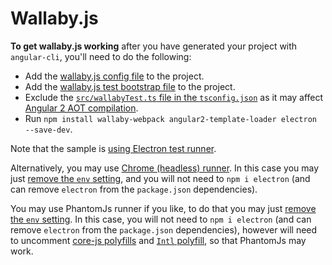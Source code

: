 # Wallaby.js

**To get wallaby.js working** after you have generated your project with `angular-cli`, you'll need to do the following:
- Add the [wallaby.js config file](https://github.com/wallabyjs/ngCliWebpackSample/blob/master/wallaby.js) to the project.
- Add the [wallaby.js test bootstrap file](https://github.com/wallabyjs/ngCliWebpackSample/blob/master/src/wallabyTest.ts) to the project.
- Exclude the [`src/wallabyTest.ts` file in the `tsconfig.json`](https://github.com/wallabyjs/ngCliWebpackSample/blob/82d4f43d1a1e701de403a2cdb38986bfb4ddca0b/src/tsconfig.app.json#L20) as it may affect [Angular 2 AOT compilation](https://github.com/angular/angular/issues/13624#issuecomment-281919940).
- Run `npm install wallaby-webpack angular2-template-loader electron --save-dev`.

Note that the sample is [using Electron test runner](https://wallabyjs.com/docs/integration/electron.html). 

Alternatively, you may use [Chrome (headless) runner](https://wallabyjs.com/docs/integration/chrome.html). In this case you may just [remove the `env` setting](https://github.com/wallabyjs/ngCliWebpackSample/blob/88a13b2c25f8808f733ec7cb058544f887f40190/wallaby.js#L49), and you will not need to `npm i electron` (and can remove `electron` from the `package.json` dependencies). 

You may use PhantomJs runner if you like, to do that you may just [remove the `env` setting](https://github.com/wallabyjs/ngCliWebpackSample/blob/88a13b2c25f8808f733ec7cb058544f887f40190/wallaby.js#L49). In this case, you will not need to `npm i electron` (and can remove `electron` from the `package.json` dependencies), however will need to uncomment [core-js polyfills](https://github.com/wallabyjs/ngCliWebpackSample/blob/88a13b2c25f8808f733ec7cb058544f887f40190/src/polyfills.ts#L23-L34) and [`Intl` polyfill](https://github.com/wallabyjs/ngCliWebpackSample/blob/88a13b2c25f8808f733ec7cb058544f887f40190/src/polyfills.ts#L68), so that PhantomJs may work.
